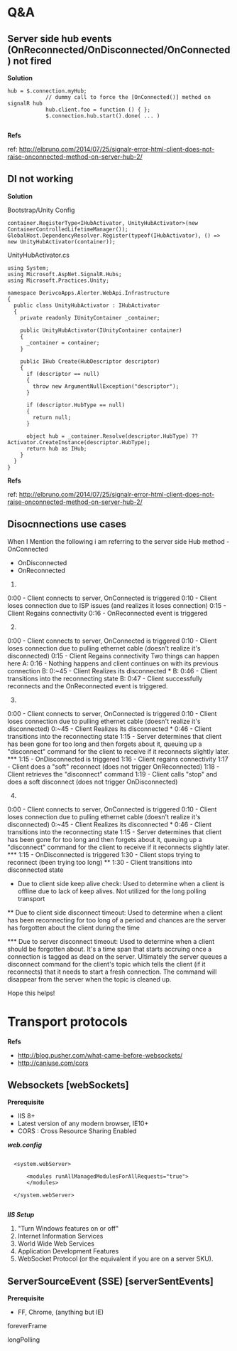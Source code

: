 Q&A
===

Server side hub events (OnReconnected/OnDisconnected/OnConnected) not fired
---------------------------------------------------------------------------

**Solution**

```
hub = $.connection.myHub;
            // dummy call to force the [OnConnected()] method on signalR hub
            hub.client.foo = function () { };
            $.connection.hub.start().done( ... )
            
```
**Refs**

ref: http://elbruno.com/2014/07/25/signalr-error-html-client-does-not-raise-onconnected-method-on-server-hub-2/


DI not working
--------------

**Solution**



Bootstrap/Unity Config

```
container.RegisterType<IHubActivator, UnityHubActivator>(new ContainerControlledLifetimeManager());
GlobalHost.DependencyResolver.Register(typeof(IHubActivator), () => new UnityHubActivator(container));
```

UnityHubActivator.cs
```
using System;
using Microsoft.AspNet.SignalR.Hubs;
using Microsoft.Practices.Unity;

namespace DerivcoApps.Alerter.WebApi.Infrastructure
{
  public class UnityHubActivator : IHubActivator
  {
    private readonly IUnityContainer _container;

    public UnityHubActivator(IUnityContainer container)
    {
      _container = container;
    }

    public IHub Create(HubDescriptor descriptor)
    {
      if (descriptor == null)
      {
        throw new ArgumentNullException("descriptor");
      }

      if (descriptor.HubType == null)
      {
        return null;
      }

      object hub = _container.Resolve(descriptor.HubType) ?? Activator.CreateInstance(descriptor.HubType);
      return hub as IHub;
    }
  }
}
```





**Refs**

ref: http://elbruno.com/2014/07/25/signalr-error-html-client-does-not-raise-onconnected-method-on-server-hub-2/


Disocnnections use cases
------------------------

When I Mention the following i am referring to the server side Hub method - OnConnected
- OnDisconnected
- OnReconnected

1)
0:00 - Client connects to server, OnConnected is triggered
0:10 - Client loses connection due to ISP issues (and realizes it loses connection)
0:15 - Client Regains connectivity
0:16 - OnReconnected event is triggered

2)
0:00 - Client connects to server, OnConnected is triggered
0:10 - Client loses connection due to pulling ethernet cable (doesn't realize it's disconnected)
0:15 - Client Regains connectivity
Two things can happen here
A: 0:16 - Nothing happens and client continues on with its previous connection
B: 0:~45 - Client Realizes its disconnected *
B: 0:46 - Client transitions into the reconnecting state
B: 0:47 - Client successfully reconnects and the OnReconnected event is triggered.

3)
0:00 - Client connects to server, OnConnected is triggered
0:10 - Client loses connection due to pulling ethernet cable (doesn't realize it's disconnected)
0:~45 - Client Realizes its disconnected *
0:46 - Client transitions into the reconnecting state
1:15 - Server determines that client has been gone for too long and then forgets about it, queuing up a "disconnect" command for the client to receive if it reconnects slightly later. ***
1:15 - OnDisconnected is triggered
1:16 - Client regains connectivity
1:17 - Client does a "soft" reconnect (does not trigger OnReconnected)
1:18 - Client retrieves the "disconnect" command
1:19 - Client calls "stop" and does a soft disconnect (does not trigger OnDisconnected)

4)
0:00 - Client connects to server, OnConnected is triggered
0:10 - Client loses connection due to pulling ethernet cable (doesn't realize it's disconnected)
0:~45 - Client Realizes its disconnected *
0:46 - Client transitions into the reconnecting state
1:15 - Server determines that client has been gone for too long and then forgets about it, queuing up a "disconnect" command for the client to receive if it reconnects slightly later. ***
1:15 - OnDisconnected is triggered
1:30 - Client stops trying to reconnect (been trying too long) **
1:30 - Client transitions into disconnected state

* Due to client side keep alive check: Used to determine when a client is offline due to lack of keep alives. Not utilized for the long polling transport

** Due to client side disconnect timeout: Used to determine when a client has been reconnecting for too long of a period and chances are the server has forgotten about the client during the time

*** Due to server disconnect timeout: Used to determine when a client should be forgotten about. It's a time span that starts accruing once a connection is tagged as dead on the server. Ultimately the server queues a disconnect command for the client's topic which tells the client (if it reconnects) that it needs to start a fresh connection. The command will disappear from the server when the topic is cleaned up.

Hope this helps!



Transport protocols
===================

**Refs**

- http://blog.pusher.com/what-came-before-websockets/
- http://caniuse.com/cors


Websockets [webSockets]
-----------------------

**Prerequisite**

- IIS 8+
- Latest version of any modern browser, IE10+
- CORS : Cross Resource Sharing Enabled

***web.config***

```

  <system.webServer>

      <modules runAllManagedModulesForAllRequests="true">
      </modules>
    
  </system.webServer>
  
```

***IIS Setup***


1. "Turn Windows features on or off" 
2. Internet Information Services
3. World Wide Web Services
4. Application Development Features
5. WebSocket Protocol (or the equivalent if you are on a server SKU).


ServerSourceEvent (SSE) [serverSentEvents]
------------------------------------------

**Prerequisite**

- FF, Chrome, (anything but IE)





foreverFrame


longPolling
